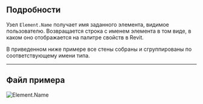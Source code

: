## Подробности
Узел `Element.Name` получает имя заданного элемента, видимое пользователю. Возвращается строка с именем элемента в том виде, в каком оно отображается на палитре свойств в Revit.

В приведенном ниже примере все стены собраны и сгруппированы по соответствующему имени типа.
___
## Файл примера

![Element.Name](./Revit.Elements.Element.Name_img.jpg)
